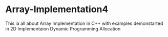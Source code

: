 # Array-Implementation4
This ia all about Array Implementation in C++ with examples demonstarted in 2D Implementaion
Dynamic Programming Allocation